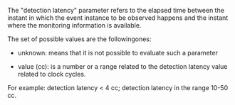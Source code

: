 The "detection latency" parameter refers to the elapsed time between the instant in which the event instance to be observed happens and the instant where the monitoring information is available.

The set of possible values are the followingones:

- unknown: means that it is not possible to evaluate such a parameter

- value (cc): is a number or a range related to the detection latency value related to clock cycles.

For example: detection latency < 4 cc; detection latency in the range 10-50 cc.
